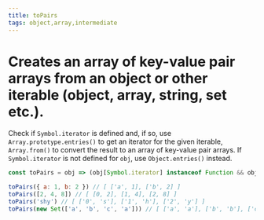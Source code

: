 ```yaml
---
title: toPairs
tags: object,array,intermediate
---
```


# Creates an array of key-value pair arrays from an object or other iterable (object, array, string, set etc.).

Check if `Symbol.iterator` is defined and, if so, use `Array.prototype.entries()` to get an iterator for the given iterable, `Array.from()` to convert the result to an array of key-value pair arrays.
If `Symbol.iterator` is not defined for `obj`, use `Object.entries()` instead.

```js
const toPairs = obj => (obj[Symbol.iterator] instanceof Function && obj.entries instanceof Function ? Array.from(obj.entries()) : Object.entries(obj))
```

```js
toPairs({ a: 1, b: 2 }) // [ ['a', 1], ['b', 2] ]
toPairs([2, 4, 8]) // [ [0, 2], [1, 4], [2, 8] ]
toPairs('shy') // [ ['0', 's'], ['1', 'h'], ['2', 'y'] ]
toPairs(new Set(['a', 'b', 'c', 'a'])) // [ ['a', 'a'], ['b', 'b'], ['c', 'c'] ]
```

